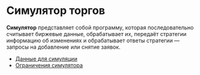 # Симулятор торгов

**Симулятор** представляет собой программу, которая последовательно считывает биржевые данные, обрабатывает их, передаёт стратегии информацию об изменениях и обрабатывает ответы стратегии — запросы на добавление или снятие заявок.

- [Данные для симуляции](./data.md)
- [Ограничения симулятора](./restrictions.md)

